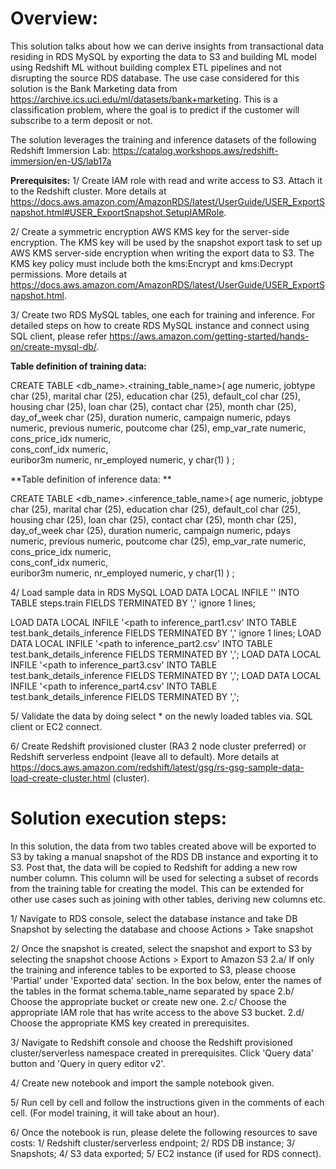 # **Overview:**
This solution talks about how we can derive insights from transactional data residing in RDS MySQL by exporting the data to S3 and building ML model  using Redshift ML without building complex ETL pipelines and not disrupting the source RDS database. The use case considered for this solution is the Bank Marketing data from https://archive.ics.uci.edu/ml/datasets/bank+marketing. This is a classification problem, where the goal is to predict if the customer will  subscribe to a term deposit or not.

The solution leverages the training and inference datasets of the following Redshift Immersion Lab: https://catalog.workshops.aws/redshift-immersion/en-US/lab17a

**Prerequisites:** 
1/ Create IAM role with read and write access to S3. Attach it to the Redshift cluster. More details at https://docs.aws.amazon.com/AmazonRDS/latest/UserGuide/USER_ExportSnapshot.html#USER_ExportSnapshot.SetupIAMRole.

2/ Create a symmetric encryption AWS KMS key for the server-side encryption. The KMS key will be used by the snapshot export task to set up AWS KMS server-side encryption when writing the export data to S3. The KMS key policy must include both the kms:Encrypt and kms:Decrypt permissions. More details at https://docs.aws.amazon.com/AmazonRDS/latest/UserGuide/USER_ExportSnapshot.html.

3/ Create two RDS MySQL tables, one each for training and inference. For detailed steps on how to create RDS MySQL instance and connect using SQL client, please refer https://aws.amazon.com/getting-started/hands-on/create-mysql-db/.

**Table definition of training data:**

CREATE TABLE <db_name>.<training_table_name>(
   age numeric,
   jobtype char (25),
   marital char (25),
   education char (25),
   default_col char (25),
   housing char (25),
   loan char (25),
   contact char (25),
   month char (25),
   day_of_week char (25),
   duration numeric,
   campaign numeric,
   pdays numeric,
   previous numeric,
   poutcome char (25),
   emp_var_rate numeric,
   cons_price_idx numeric,     
   cons_conf_idx numeric,     
   euribor3m numeric,
   nr_employed numeric,
   y char(1) ) ;
   
**Table definition of inference data:  ** 

CREATE TABLE <db_name>.<inference_table_name>(
   age numeric,
   jobtype char (25),
   marital char (25),
   education char (25),
   default_col char (25),
   housing char (25),
   loan char (25),
   contact char (25),
   month char (25),
   day_of_week char (25),
   duration numeric,
   campaign numeric,
   pdays numeric,
   previous numeric,
   poutcome char (25),
   emp_var_rate numeric,
   cons_price_idx numeric,     
   cons_conf_idx numeric,     
   euribor3m numeric,
   nr_employed numeric,
   y char(1) ) ;

4/ Load sample data in RDS MySQL 
LOAD DATA LOCAL INFILE '<path to train_data.csv>' INTO TABLE steps.train FIELDS TERMINATED BY ',' ignore 1 lines;

LOAD DATA LOCAL INFILE '<path to inference_part1.csv' INTO TABLE test.bank_details_inference FIELDS TERMINATED BY ',' ignore 1 lines;
LOAD DATA LOCAL INFILE '<path to inference_part2.csv' INTO TABLE test.bank_details_inference FIELDS TERMINATED BY ',';
LOAD DATA LOCAL INFILE '<path to inference_part3.csv' INTO TABLE test.bank_details_inference FIELDS TERMINATED BY ',';
LOAD DATA LOCAL INFILE '<path to inference_part4.csv' INTO TABLE test.bank_details_inference FIELDS TERMINATED BY ',';

5/ Validate the data by doing select * on the newly loaded tables via. SQL client or EC2 connect.

6/ Create Redshift provisioned cluster (RA3 2 node cluster preferred) or Redshift serverless endpoint (leave all to default). More details at https://docs.aws.amazon.com/redshift/latest/gsg/rs-gsg-sample-data-load-create-cluster.html (cluster).

# **Solution execution steps:**
   
In this solution, the data from two tables created above will be exported to S3 by taking a manual snapshot of the RDS DB instance and exporting it to S3. Post that, the data will be copied to Redshift for adding a new row number column. This column will be used for selecting a subset of records from the training table for creating the model. This can be extended for other use cases such as joining with other tables, deriving new columns etc.

1/ Navigate to RDS console, select the database instance and take DB Snapshot by selecting the database and choose Actions > Take snapshot

2/ Once the snapshot is created, select the snapshot and export to S3 by selecting the snapshot choose Actions > Export to Amazon S3
   2.a/ If only the training and inference tables to be exported to S3, please choose 'Partial' under 'Exported data' section. In the box below, enter the names of the tables in the format schema.table_name separated by space
   2.b/ Choose the appropriate bucket or create new one.
   2.c/ Choose the appropriate IAM role that has write access to the above S3 bucket.
   2.d/ Choose the appropriate KMS key created in prerequisites.

3/ Navigate to Redshift console and choose the Redshift provisioned cluster/serverless namespace created in prerequisites. Click 'Query data' button and 'Query in query editor v2'.

4/ Create new notebook and import the sample notebook given.

5/ Run cell by cell and follow the instructions given in the comments of each cell. (For model training, it will take about an hour).

6/ Once the notebook is run, please delete the following resources to save costs: 1/ Redshift cluster/serverless endpoint; 2/ RDS DB instance; 3/ Snapshots; 4/ S3 data exported; 5/ EC2 instance (if used for RDS connect).
